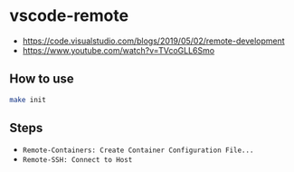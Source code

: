 # vscode-remote

- https://code.visualstudio.com/blogs/2019/05/02/remote-development
- https://www.youtube.com/watch?v=TVcoGLL6Smo

## How to use
~~~sh
make init
~~~

## Steps
- `Remote-Containers: Create Container Configuration File...`
- `Remote-SSH: Connect to Host`
